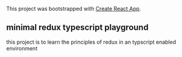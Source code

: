This project was bootstrapped with [Create React App](https://github.com/facebook/create-react-app).

## minimal redux typescript playground

this project is to learn the principles of redux in an typscript enabled environment